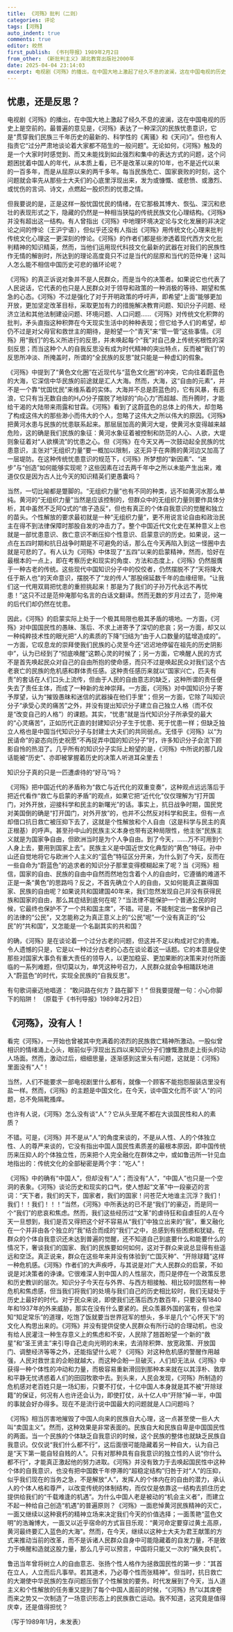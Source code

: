 ```yaml
---
title: 《河殇》批判（二则）
categories: 评论
tags: [河殇]
auto_indent: true
comments: true
editor: 皎然
first_publish: 《书刊导报》1989年2月2日
from_other: 《新批判主义》湖北教育出版社2000年
date: 2025-04-04 23:14:03
excerpt: 电视剧《河殇》的播出，在中国大地上激起了经久不息的波澜，这在中国电视的历史上是空前的。最普遍的意见是，《河殇》表达了一种深沉的民族忧患意识，它是“贯穿我们民族三千年历史的最新的、科学性的《离骚》和《天问》”。但也有人指责它“过分严肃地谈论着大家都不陌生的一般问题”。无论如何，《河殇》触及的是一个大家时时感觉到、而又未能找到如此强烈和集中的表达方式的问题，这个问题困扰着中国人的年代，从本质上看，已不是改革以来的10年，也不是近代以来的一百多年，而是从屈原以来的两千多年。每当民族危亡、国家衰败的时刻，这个问题就会率先从那些士大夫们的心底里浮现出来，发为或慷慨、或悲愤、或激烈、或忧伤的言词、诗文，点燃起一股炽烈的忧患之情。
---
```

## 忧患，还是反思？

电视剧《河殇》的播出，在中国大地上激起了经久不息的波澜，这在中国电视的历史上是空前的。最普遍的意见是，《河殇》表达了一种深沉的民族忧患意识，它是“贯穿我们民族三千年历史的最新的、科学性的《离骚》和《天问》”。但也有人指责它“过分严肃地谈论着大家都不陌生的一般问题”。无论如何，《河殇》触及的是一个大家时时感觉到、而又未能找到如此强烈和集中的表达方式的问题，这个问题困扰着中国人的年代，从本质上看，已不是改革以来的10年，也不是近代以来的一百多年，而是从屈原以来的两千多年。每当民族危亡、国家衰败的时刻，这个问题就会率先从那些士大夫们的心底里浮现出来，发为或慷慨、或悲愤、或激烈、或忧伤的言词、诗文，点燃起一股炽烈的忧患之情。

但我要说的是，正是这样一股忧国忧民的情绪，在它那极其博大、恢弘、深沉和悲壮的表现形式之下，隐藏的仍然是一种相当狭隘的传统民族文化心理结构。《河殇》并没有超出这一结构。有人曾指出《河殇》中地理环境决定论与文化发展的非决定论之间的悖论（王沪宁语），但似乎还没有人指出《河殇》用传统文化心理来批判传统文化心理这一更深刻的悖论。《河殇》的作者们都是些渗透着现代西方文化批判精神的知识精英，然而，当他们运用现代科技文化最新的武器在对我们的民族性作无情的解剖时，所达到的理论高度竟只不过是当代的屈原和当代的范仲淹！这叫人怎么能不相信中国历史可悲的循环论呢？

《河殇》的真正诉说对象并不是人民群众，而是当今的决策者。如果说它也代表了人民说话，它代表的也只是人民群众对于领导和政策的一种消极的等待、期望和焦急的心态。《河殇》不过是强化了对于开明政策的呼吁声，即希望“上面”能够更加开放，更加坚定改革目标，采取更加有力的措施解决教育问题、知识分子问题、经济立法和其他法制建设问题、环境问题、人口问题……《河殇》对传统文化积弊的批判，矛头直指这种积弊在今天现实生活中的种种表现；但它给予人们的希望，却仍不过是对父母官和救世主的期待，是盼望一个“青天”来“管一管”这些事情。《河殇》用“我们”的名义所进行的反思，并未唤起每个“我”对自己身上传统劣根性的深刻反思；而当这种个人的自我反思没有成为时代精神的突出特点，反而被“我们”的反思所冲淡、所掩盖时，所谓的“全民族的反思”就只能是一种虚幻的假象。

《河殇》中提到了“黄色文化圈”在近现代与“蓝色文化圈”的冲突，它向往着蔚蓝色的大海，它深信中华民族的前途就是汇人大海。然而，大海，这“自由的元素”，并不是一个靠“忧国忧民”来维系着的实体。大海并不总是蔚蓝色的，它有风暴，有恶浪，它只有当无数自由的H₂O分子摆脱了地球的“向心力”而超越、而升腾时，才能给干渴的大陆带来雨露和甘霖。《河殇》看到了这蔚蓝色的总体上的伟大，却忽略了构成这伟大的那些渺小而伟大的个人，忽略了这伟大之所以伟大的原因。《河殇》把黄河水患与民族的忧患联系起来。那层层加高的黄河大堤，使黄河水变得越来越危险，这的确是我们民族的象征：黄河水象征着被控制和防范的人心、人欲，大堤则象征着对“人欲横流”的忧患之心。但《河殇》在今天又再一次鼓动起全民族的忧患意识，主张对“无组织力量”要一概加以限制，这无异于在奔腾的黄河边又加高了一层堤防。在这种传统忧患意识的规范下，《河殇》所梦想的“新因素”、“进步”与“创造”如何能够实现呢？这些因素在过去两千年中之所以未能产生出来，难道仅仅是因为古人比今天的知识精英们更愚囊吗？

当然，一切比喻都是蹩脚的。“无组织力量”也有不同的种类，远不如黄河水那么单纯。黄河的“无组织力量”当然是应该控制的，但群众中的无组织力量则要作具体分析，其中虽然不乏阿Q式的“痞子造反”，但也有真正的个体自我意识的觉醒和独立的苗头。个性解放的要求最初就是一种“无组织力量”，更不用说言论自由和政治民主在得不到法律保障时那股自发的冲击力了。整个中国近代文化史在某种意义上也就是一部忧患意识、救亡意识不断压抑个性意识、启蒙意识的历史。如果说，这一点在五四时期和抗日战争时期是不可避免的话，那么在今天再陷入到这一怪圈中去就是可悲的了。有人认为《河殇》中体现了“五四”以来的启蒙精神，然而，恰好在最根本的一点上，即在考察历史和现实的角度、方法和态度上，《河殇》仍然服膺于一种古老的传统。这些现代中国知识分子中的佼佼者，仍然摆脱不了“天将降大任于斯人也”的天命意识，摆脱不了“龙的传人”那股绵延数千年的血缘纽带。“让我们这一代用双肩把忧患的重担挑起来！那是为了我们的子孙万代永远不再忧患！”这只不过是范仲淹那句名言的白话文翻译。然而无数的岁月过去了，范仲淹的后代们却仍然在忧患。

因此，《河殇》的启蒙实际上处于一个极其局限也极其矛盾的境地。一方面，《河殇》对中国国民性的愚昧、落后、不求上进寄予了深切的悲哀；另一方面，却又以一种纯粹技术性的眼光把“人的素质的下降”归结为“由于人口数量的猛增造成的”。一方面，它叹息龙的崇拜使我们民族的心灵至今还“迟迟地停留在祖先的历史阴影中”，认为已经到了“彻底唤醒”这颗心灵的时候了；另一方面，它唤醒人民的方式不是首先唤起民众对自己的自由所抱的使命感，而只不过是唤起民众对我们这个古老衰亡的民族的危机感和群体责任感。这种责任感历来就以“国家兴亡，匹夫有责”的套话在人们口头上流传，但由于人民的自由意志的缺乏，这种所谓的责任便失去了责任主体，而成了一种新的龙神崇拜。一方面，《河殇》对中国知识分子寄予厚望，认为“摧毁愚昧和迷信的武器操在他们手里”；但另一方面，它除了叫知识分子“承受心灵的痛苦”之外，并没有提出知识分子建立自己独立人格（而不仅是“改变自己的人格”）的课题。其实，“忧患”就是当代知识分子所承受的最大的“心灵痛苦”，正如历代正直的封建知识分子生于忧患、死于忧患一样；但缺乏独立人格也是中国当代知识分子与封建士大夫们的共同弱点。无怪乎《河殇》以“为民请命”的姿态向历史祝愿“不再捉弄中国的知识分子”时，许多知识分子会流下顾影自怜的热泪了。几乎所有的知识分子实际上盼望的是，《河殇》中所说的那几段话能被“历史”、亦即被掌握着历史的决策人听进耳朵里去！

知识分子真的只是一匹遭虐待的“好马”吗？

《河殇》把中国近代的矛盾称为“救亡与近代化的双重变奏”，这种观点远远落后于把近代看作“救亡与启蒙的矛盾”的观点，如果它把“近代化”仅仅理解为“打开国门，对外开放，迎接科学和民主的新曙光”的话。事实上，抗日战争时期，国民党对美国倒的确是“打开国门，对外开放”的，也并不公然反对科学和民主。但有一点却借口抗日救亡被压抑下去了，这就是个性解放和个人自由（这是科学与民主的真正根基）的呼声。甚至孙中山的民族主义本身也带有这种局限性，他主张“民族主义就是为国家争自由，但欧洲当时是为个人争自由。到了今天，……万不可用到个人身上去，要用到国家上去”。民族主义是中国近世文化典型的“黄色”特征。孙中山还自觉地将它与欧洲个人主义的“蓝色”特征区分开来，为什么到了今天，反而在一些自命为“蔚蓝色”的追求者的知识分子那里变得模糊起来了呢？当《河殇》相信，国家的自由、民族的自由中自然而然地包含着个人的自由时，它遵循的难道不正是一条“黄色”的思路吗？反之，不首先确立个人的自由，又如何能真正赢得国家、民族的自由呢？如果说共和国建国40年来，我们忽然发现自己并没有获得民族和国家的自由，那么其症结到底何在呢？“当法律不能保护一个普通公民的时候，它最终也保护不了一个共和国主席”，不错。可是，不能制定出一套保护自己的法律的“公民”，又怎能称之为真正意义上的“公民”呢”一个没有真正的“公民”的“共和国”，又怎能是一个名副其实的共和国？

的确，《河殇》是在谈论着一个过分古老的问题，但这并不足以构成对它的责难。令人遗憾的只是，它是以一种过分古老的心态在谈论着这一话题。它的本意是促使那些对国家大事负有重大责任的领导人，以更加稳妥、更加果断的决策来对付所面临的一系列难题，但切莫以为，单凭这种号召力，人民群众就会争相踊跃地进入“蔚蓝色”的时代，实现全民族的“自我反思”。

有句歌词豪迈地唱道：
“敢问路在何方？路在脚下！”
但我要提醒一句：小心你脚下的陷阱！
（原载于《书刊导报》1989年2月2日）

## 《河殇》，没有人！

看完《河殇》，一开始也曾被其中充满着的浓烈的民族救亡精神所激动。一股似曾相识的情绪涌上心头，眼前似乎浮现出五四以来知识分子们慷慨激昂走上街头的动人场面。然而，激动过后，细细思量，逐渐感到这里头有问题，这就是：《河殇》里面没有“人”！

当然，人们不能要求一部电视剧里什么都有，就像一个顾客不能抱怨服装店里没有盐一样。然而，《河殇》的主题是中国文化，在今天，谈中国文化而不谈“人”的问题，总不免隔靴搔痒。

也许有人说，《河殇》怎么没有谈“人”？它从头至尾不都在大谈国民性和人的素质？

不错。可是，《河殇》并不是从“人”的角度来谈的，不是从人性、人的个体独立性、人的尊严来谈的，它没有指出中国人国民性素质差的最根本原因，即中国传统历来压抑人的个体独立性，历来把个人完全融化在群体之中，或如鲁迅所一针见血地指出的：传统文化的全部秘密是两个字：“吃人”！

《河殇》中的确有“中国人”，但却没有“人”；而没有“人”，“中国人”也只是一个空洞的表象。《河殇》谈论历史和现实的口气，使人想起“文革”中一段豪迈的言词：“天下者，我们的天下，国家者，我们的国家！问苍茫大地谁主沉浮？我们！我们！！我们！！！”当然，《河殇》中所表达的已不是“我们”的豪迈，而是同一个“我们”的悲哀和焦虑。然而，我们这些经历过“文革”的虐待狂和自虐狂的人在今天一旦想到，我们是否又得把这个好不容易从“我们”中独立出来的“我”，重又融化在一个并非由各个独立的“我”结合而成的“我们”之中，总感到有些困惑和犹疑。在群众的个体自我意识还未达到普遍的觉醒，还不知道自己到底要什么和能要什么的情况下，奢谈我们的国家、我们的民族要如何如何，这对于群众来说总显得有些遥远和空泛。真正说来，群众在这些年来并没有体验到“亡国灭种”、“开除球籍”这样一种危机感。《河殇》作者们的大声疾呼，与其说是对广大人民群众的启蒙，不如说是对决策者的诤谏。它很难深人到中国人的人性层次，而只是停在一个政策反思和历史教训的层次。知识分子今天在与外界、与西方相接触、相比较时固然有一种危机和焦虑感，但当我们将我们的处境与我们自己的历史相比较时，我们无疑处于历史上最好的时代。对于民众来说，即使我们还落后西方数百年，只要没有1840年和1937年的外来威胁，那实在没有什么要紧的。民众羡慕外国的富有，但也深知“知足常乐”的道理，吃饱了饭就要当世界冠军的想头，多半是几个“心怀天下”的文化人构思出来的。《河殇》并没有提供促使人民群众有所行动的合理动机，也没有给人民灌注一种生存意义上的焦虑和不安，人民除了翘首盼望一个新的“救星”和“圣王贤主”来引导自己走向光明的未来，去消除积弊、放宽政策、开放国门、调整经济等等之外，还能指望什么呢？《河殇》对这种危机感的警醒作用越强，人民对救世主的企盼就越大，而这种企盼一旦破灭，人们却无法从《河殇》中获得一种个体性的冲动和力量，而极容易重新滑回到那种本来就在以其淳朴、敦厚和平静无忧诱惑着人们的田园牧歌中去。到头来，人民会发现，《河殇》所制造的危机感对老百姓只是一场幻影，只要不打仗，十亿中国人本身就是其不被“开除球籍”的保证，何况有人也许还会认为，即使打仗，从十亿人中“开除”掉一半，中国的事就会好办得多。现在不是流行说中国最大的问题就是人口问题吗？

《河殇》相当厉害地摧毁了中国人向来的民族自大心理，这一点甚至使一些人大叫“卖国主义”。然而，这种效果是非常表面的。民族自大和民族自卑是中国国民性的两面。当一个民族的个体缺乏自我意识的时候，这个民族的整体也就缺乏民族自我意识。仅仅说“我们什么都不行”，这后面很可能隐藏着另一种自大，认为自己是“天下第一能自轻自贱的人”。只有对那种具有自我意识的独立性的人说“你什么都不行”，才能真正激起他的努力进取。《河殇》并没有致力于去唤起国民性中这种个体的自我意识，也没有把中国数千年停滞的“超稳定结构”归咎于对“人”的压抑，似乎我们现在的当务之急，不是解放“人”，发挥人的个体内在的自由的潜力，承认人的个体人格和尊严，以改变传统的体制结构，而仅仅是依靠这一结构去抓住历史提供给我们的“千载难逢的机遇”。为什么中国人老是被动的“机会主义者”，而建立不起一种给自己创造“机遇”的普遍原则？《河殇》一面悲悼黄河民族精神的灭亡，一面又继续以这种衰朽的精神立场来决定我们今天的价值选择；一面羡艳“蓝色文明”的浩瀚博大，一面又以近乎宿命的方式盲目乐观：“黄河命定要穿过黄土高原，黄河最终要汇入蓝色的大海”。然而，在今天，继续以这种士大夫为君王献策的方式来推动当前的改革，而不是诉诸人民群众自身中可能隐藏着的自发力量，不是致力于唤醒和造就这股力量，那么几乎可以预言，中国将只能又一次的“痛失良机”。

鲁迅当年曾将树立人的自由意志、张扬个性人格作为拯救国民性的第一步：“其首在立人，人立而后凡事举。若其道术，乃必尊个性而张精神”。但当时，抗日救亡的大潮使中华民族的生存问题压倒了个性解放的要务。时代发展到了今天，当人道主义和个性解放的任务重又提到了每个中国人面前的时候，“《河殇》热”以其席卷而来之势又一次制造了一场意识形态上的民族救亡运动。我不知道，这究竟是值得庆幸，还是值得担忧？

（写于1989年1月，未发表）